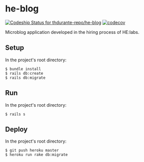 # he-blog
[![Codeship Status for thdurante-repo/he-blog](https://app.codeship.com/projects/c7f48860-4abd-0135-477b-1ebb32b1aa5f/status?branch=master)](https://app.codeship.com/projects/232653)
[![codecov](https://codecov.io/bb/thdurante-repo/he-blog/branch/master/graph/badge.svg?token=jPcrrGH8Is)](https://codecov.io/bb/thdurante-repo/he-blog)

Microblog application developed in the hiring process of HE:labs.

## Setup
In the project's root directory:
```
$ bundle install
$ rails db:create
$ rails db:migrate
```

## Run
In the project's root directory:
```
$ rails s
```

## Deploy
In the project's root directory:
```
$ git push heroku master
$ heroku run rake db:migrate
```
